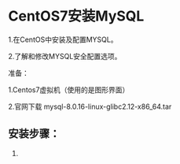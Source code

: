 # CentOS7安装MySQL
1.在CentOS中安装及配置MYSQL。

2.了解和修改MYSQL安全配置选项。

准备：

1.Centos7虚拟机（使用的是图形界面）

2.官网下载 mysql-8.0.16-linux-glibc2.12-x86_64.tar

## 安装步骤：

1.
